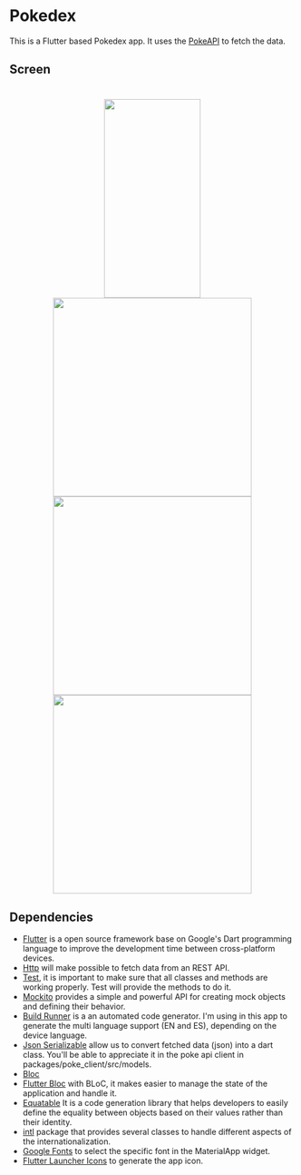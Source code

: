# Pokedex

This is a Flutter based Pokedex app. It uses the [PokeAPI](https://pokeapi.co/) to fetch the data.

## Screen
<h1 align="center">

<img src="https://user-images.githubusercontent.com/68037905/221052680-1e0b181d-938a-4e7b-81f2-635d6bfa20e0.png" width="170" height="350"/>
<img src="https://user-images.githubusercontent.com/68037905/221052684-7b33a8be-f69a-41ff-8136-bd57a8526547.png" height="350"/>
<img src="https://user-images.githubusercontent.com/68037905/221052687-e6574cf6-0051-4666-9ffb-f2c3597c3e12.png" height="350"/>
<img src="https://user-images.githubusercontent.com/68037905/221052924-458ec86e-5bee-47aa-9ab0-2e77bcbb9155.gif" height="350"/>

</h1>

## Dependencies

- [Flutter](https://flutter.dev/) is a open source framework base on Google's Dart programming language to improve the development time between cross-platform devices. 
- [Http](https://pub.dev/packages/http) will make possible to fetch data from an REST API. 
- [Test](https://pub.dev/packages/test), it is important to make sure that all classes and methods  are working properly. Test will provide the methods to do it. 
- [Mockito](https://pub.dev/packages/mockito) provides a simple and powerful API for creating mock objects and defining their behavior.
- [Build Runner](https://pub.dev/packages/build_runner) is a an automated code generator. I'm using in this app to generate the multi language support (EN and ES), depending on the device language. 
- [Json Serializable](https://pub.dev/packages/json_serializable) allow us to convert fetched data (json) into a dart class. You'll be able to appreciate it in the poke api client in packages/poke_client/src/models.
- [Bloc](https://pub.dev/packages/bloc)
- [Flutter Bloc](https://pub.dev/packages/flutter_bloc) with BLoC, it makes easier to manage the state of the application and handle it. 
- [Equatable](https://pub.dev/packages/equatable) It is a code generation library that helps developers to easily define the equality between objects based on their values rather than their identity.
- [intl](https://pub.dev/packages/intl) package that provides several classes to handle different aspects of the internationalization. 
- [Google Fonts](https://pub.dev/packages/google_fonts) to select the specific font in the MaterialApp widget. 
- [Flutter Launcher Icons](https://pub.dev/packages/flutter_launcher_icons) to generate the app icon.